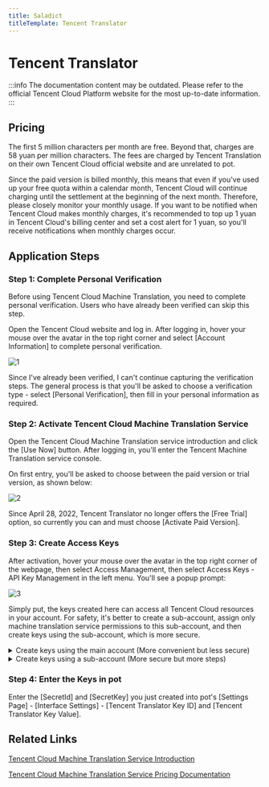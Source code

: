 ```yaml
---
title: Saladict
titleTemplate: Tencent Translator
---
```


# Tencent Translator

:::info
The documentation content may be outdated. Please refer to the official Tencent Cloud Platform website for the most up-to-date information.
:::

## Pricing

The first 5 million characters per month are free. Beyond that, charges are 58 yuan per million characters. The fees are charged by Tencent Translation on their own Tencent Cloud official website and are unrelated to pot.

Since the paid version is billed monthly, this means that even if you've used up your free quota within a calendar month, Tencent Cloud will continue charging until the settlement at the beginning of the next month. Therefore, please closely monitor your monthly usage. If you want to be notified when Tencent Cloud makes monthly charges, it's recommended to top up 1 yuan in Tencent Cloud's billing center and set a cost alert for 1 yuan, so you'll receive notifications when monthly charges occur.

## Application Steps

### Step 1: Complete Personal Verification

Before using Tencent Cloud Machine Translation, you need to complete personal verification. Users who have already been verified can skip this step.

Open the Tencent Cloud website and log in. After logging in, hover your mouse over the avatar in the top right corner and select [Account Information] to complete personal verification.

![1](./asset/tencent1.png)

Since I've already been verified, I can't continue capturing the verification steps. The general process is that you'll be asked to choose a verification type - select [Personal Verification], then fill in your personal information as required.

### Step 2: Activate Tencent Cloud Machine Translation Service

Open the Tencent Cloud Machine Translation service introduction and click the [Use Now] button. After logging in, you'll enter the Tencent Machine Translation service console.

On first entry, you'll be asked to choose between the paid version or trial version, as shown below:

![2](./asset/tencent2.png)

Since April 28, 2022, Tencent Translator no longer offers the [Free Trial] option, so currently you can and must choose [Activate Paid Version].

### Step 3: Create Access Keys

After activation, hover your mouse over the avatar in the top right corner of the webpage, then select Access Management, then select Access Keys - API Key Management in the left menu. You'll see a popup prompt:

![3](./asset/tencent3.png)

Simply put, the keys created here can access all Tencent Cloud resources in your account. For safety, it's better to create a sub-account, assign only machine translation service permissions to this sub-account, and then create keys using the sub-account, which is more secure.

<details><summary>Create keys using the main account (More convenient but less secure)</summary>
<p>

Select [Continue to use], then click the [Create New Key] button, and new keys will be added to the table, as shown below:
![4](./asset/tencent4.png)

</p>
</details>

<details><summary>Create keys using a sub-account (More secure but more steps)</summary>
<p>

Select [Switch to sub-account key], you'll be redirected to the new user creation page. Choose custom creation, and there are four steps.

Step 1: Choose Type

Select [Can access resources and receive messages], then click [Next].

Step 2: Fill in User Information

Set user information: fill in username, remarks as "For 沙拉翻译 - Tencent Translator use".
Access method: check [Programming access].
Message types that can be received: I unchecked all, you can choose based on your needs.
Then click [Next].

Step 3: Set User Permissions

Search for "machine translation", check [QcloudTMTFullAccess (Machine Translation (TMT) full read-write access permission)], then click [Next].

Step 4: Review Information

For this step, just click the [Complete] button, and you'll see this sub-account's [SecretId] and [SecretKey], as shown below:
![5](./asset/tencent5.png)

</p>
</details>

### Step 4: Enter the Keys in pot

Enter the [SecretId] and [SecretKey] you just created into pot's [Settings Page] - [Interface Settings] - [Tencent Translator Key ID] and [Tencent Translator Key Value].

## Related Links

[Tencent Cloud Machine Translation Service Introduction](https://curl.qcloud.com/Ykn2htRP)

[Tencent Cloud Machine Translation Service Pricing Documentation](https://curl.qcloud.com/JAXtzpXl)
